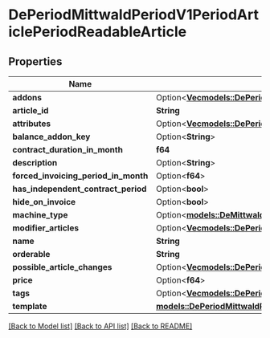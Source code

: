 # DePeriodMittwaldPeriodV1PeriodArticlePeriodReadableArticle

## Properties

Name | Type | Description | Notes
------------ | ------------- | ------------- | -------------
**addons** | Option<[**Vec<models::DePeriodMittwaldPeriodV1PeriodArticlePeriodArticleAddons>**](de.mittwald.v1.article.ArticleAddons.md)> |  | [optional]
**article_id** | **String** |  | 
**attributes** | Option<[**Vec<models::DePeriodMittwaldPeriodV1PeriodArticlePeriodArticleAttributes>**](de.mittwald.v1.article.ArticleAttributes.md)> |  | [optional]
**balance_addon_key** | Option<**String**> |  | [optional]
**contract_duration_in_month** | **f64** |  | 
**description** | Option<**String**> |  | [optional]
**forced_invoicing_period_in_month** | Option<**f64**> |  | [optional]
**has_independent_contract_period** | Option<**bool**> |  | [optional]
**hide_on_invoice** | Option<**bool**> |  | [optional]
**machine_type** | Option<[**models::DeMittwaldV1ArticleReadableArticleMachineType**](de_mittwald_v1_article_ReadableArticle_machineType.md)> |  | [optional]
**modifier_articles** | Option<[**Vec<models::DePeriodMittwaldPeriodV1PeriodArticlePeriodReadableModifierArticleOptions>**](de.mittwald.v1.article.ReadableModifierArticleOptions.md)> |  | [optional]
**name** | **String** |  | 
**orderable** | **String** |  | 
**possible_article_changes** | Option<[**Vec<models::DePeriodMittwaldPeriodV1PeriodArticlePeriodReadableChangeArticleOptions>**](de.mittwald.v1.article.ReadableChangeArticleOptions.md)> |  | [optional]
**price** | Option<**f64**> |  | [optional]
**tags** | Option<[**Vec<models::DePeriodMittwaldPeriodV1PeriodArticlePeriodArticleTag>**](de.mittwald.v1.article.ArticleTag.md)> |  | [optional]
**template** | [**models::DePeriodMittwaldPeriodV1PeriodArticlePeriodArticleTemplate**](de.mittwald.v1.article.ArticleTemplate.md) |  | 

[[Back to Model list]](../README.md#documentation-for-models) [[Back to API list]](../README.md#documentation-for-api-endpoints) [[Back to README]](../README.md)


